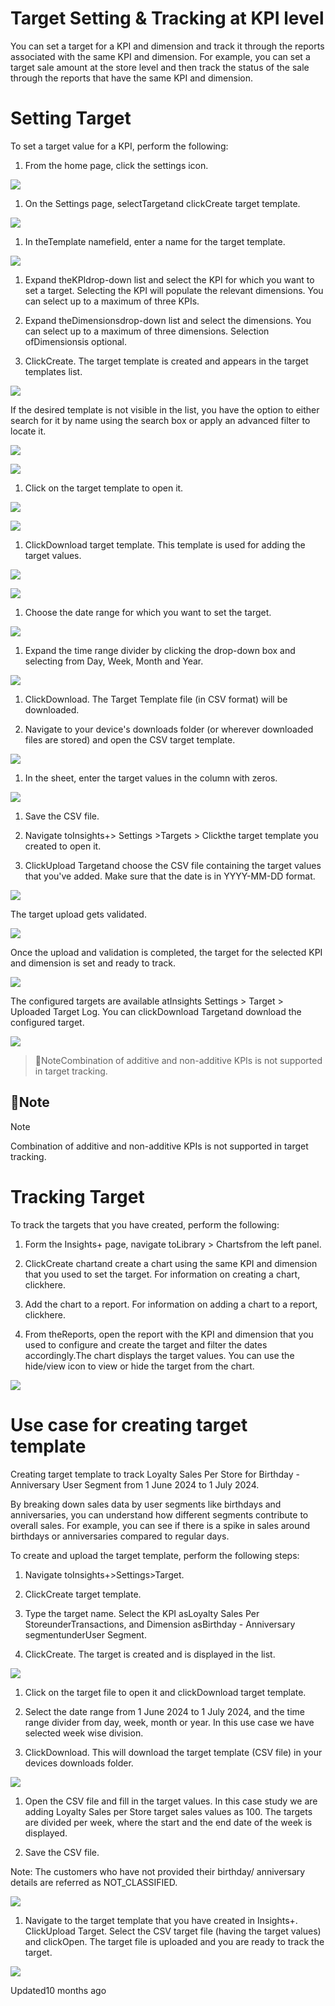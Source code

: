 # Target Setting & Tracking at KPI level

You can set a target for a KPI and dimension and track it through the reports associated with the same KPI and dimension. For example, you can set a target sale amount at the store level and then track the status of the sale through the reports that have the same KPI and dimension.

# Setting Target

To set a target value for a KPI, perform the following:

1. From the home page, click the settings icon.

![](https://files.readme.io/ae8d5f1-image.png)

1. On the Settings page, selectTargetand clickCreate target template.

![](https://files.readme.io/b80047c-image.png)

1. In theTemplate namefield, enter a name for the target template.

![](https://files.readme.io/eea2e95-image.png)

1. Expand theKPIdrop-down list and select the KPI for which you want to set a target. Selecting the KPI will populate the relevant dimensions. You can select up to a maximum of three KPIs.

2. Expand theDimensionsdrop-down list and select the dimensions. You can select up to a maximum of three dimensions. Selection ofDimensionsis optional.

3. ClickCreate.  The target template is created and appears in the target templates list.

![](https://files.readme.io/d3fcefb-Target_list_page.png)

If the desired template is not visible in the list, you have the option to either search for it by name using the search box or apply an advanced filter to locate it.

![](https://files.readme.io/50f1b92-Target_List.png)

![](https://files.readme.io/b0f6997-Advanced_filter_for_Target_Template.png)

1. Click on the target template to open it.

![](https://files.readme.io/071d886-Test_Target.png)

![](https://files.readme.io/18eece5-Test_Target1.png)

1. ClickDownload target template. This template is used for adding the target values.

![](https://files.readme.io/2f78548-Downlod_target_template.png)

![](https://files.readme.io/0a0c0bb-image.png)

1. Choose the date range for which you want to set the target.

![](https://files.readme.io/1f6ef8a-Target_dates.png)

1. Expand the time range divider by clicking the drop-down box and selecting from Day, Week, Month and Year.

![](https://files.readme.io/01639be-Target_date_divider.png)

1. ClickDownload. The Target Template file (in CSV format) will be downloaded.

2. Navigate to your device's downloads folder (or wherever downloaded files are stored) and open the CSV target template.

![](https://files.readme.io/58acda7-CSV_zeros.png)

1. In the sheet, enter the target values in the column with zeros.

![](https://files.readme.io/dfae362-CSV_values.png)

1. Save the CSV file.

2. Navigate toInsights+> Settings >Targets > Clickthe target template you created to open it.

3. ClickUpload Targetand choose the CSV file containing the target values that you've added. Make sure that the date is in YYYY-MM-DD format.

![](https://files.readme.io/7175022-Upload_target.png)

The target upload gets validated.

![](https://files.readme.io/adc8a34-Validating_the_target.png)

Once the upload and validation is completed, the target for the selected KPI and dimension is set and ready to track.

![](https://files.readme.io/88a2d0e-Target_Upload_Successful.png)

The configured targets are available atInsights Settings > Target > Uploaded Target Log. You can clickDownload Targetand download the configured target.

![](https://files.readme.io/f3313b5-Navigate_to_Target.png)

> 📘NoteCombination of additive and non-additive KPIs is not supported in target tracking.

## 📘Note

Note

Combination of additive and non-additive KPIs is not supported in target tracking.

# Tracking Target

To track the targets that you have created, perform the following:

1. Form the Insights+ page, navigate toLibrary > Chartsfrom the left panel.

2. ClickCreate chartand create a chart using the same KPI and dimension that you used to set the target. For information on creating a chart, clickhere.

3. Add the chart to a report. For information on adding a chart to a report, clickhere.

4. From theReports, open the report with the KPI and dimension that you used to configure and create the target and filter the dates accordingly.The chart displays the target values. You can use the hide/view icon to view or hide the target from the chart.

![](https://files.readme.io/94128b4-image.png)

# Use case for creating target template

Creating target template to track Loyalty Sales Per Store for Birthday - Anniversary User Segment from 1 June 2024 to 1 July 2024.

By breaking down sales data by user segments like birthdays and anniversaries, you can understand how different segments contribute to overall sales. For example, you can see if there is a spike in sales around birthdays or anniversaries compared to regular days.

To create and upload the target template, perform the following steps:

1. Navigate toInsights+>Settings>Target.

2. ClickCreate target template.

3. Type the target name. Select the KPI asLoyalty Sales Per StoreunderTransactions, and Dimension asBirthday - Anniversary segmentunderUser Segment.

4. ClickCreate. The target is created and is displayed in the list.

![](https://files.readme.io/5c1307c-Create_Target.gif)

1. Click on the target file to open it and clickDownload target template.

2. Select the date range from 1 June 2024 to 1 July 2024, and the time range divider from day, week, month or year. In this use case we have selected week wise division.

3. ClickDownload. This will download the target template (CSV file) in your devices downloads folder.

![](https://files.readme.io/28d1451-Part_2_template.gif)

1. Open the CSV file and fill in the target values. In this case study we are adding Loyalty Sales per Store target sales values as 100. The targets are divided per week, where the start and the end date of the week is displayed.

2. Save the CSV file.

Note: The customers who have not provided their birthday/ anniversary details are referred as NOT_CLASSIFIED.

![](https://files.readme.io/8f9b613-excel.gif)

1. Navigate to the target template that you have created in Insights+. ClickUpload Target. Select the CSV target file (having the target values) and clickOpen. The target file is uploaded and you are ready to track the target.

![](https://files.readme.io/af8a2a0-Final_upload.gif)

Updated10 months ago